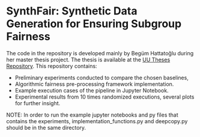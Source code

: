 # SynthFair: Synthetic Data Generation for Ensuring Subgroup Fairness
The code in the repository is developed mainly by Begüm Hattatoğlu during her master thesis project. The thesis is available at the [UU Theses Repository](https://studenttheses.uu.nl/handle/20.500.12932/40070).  This repository contains:
- Preliminary experiments conducted to compare the chosen baselines,
- Algorithmic fairness pre-processing framework implementation.
- Example execution cases of the pipeline in Jupyter Notebook.
- Experimental results from 10 times randomized executions, several plots for further insight.

NOTE: In order to run the example jupyter notebooks and py files that contains the experiments, implementation_functions.py and deepcopy.py should be in the same directory.
